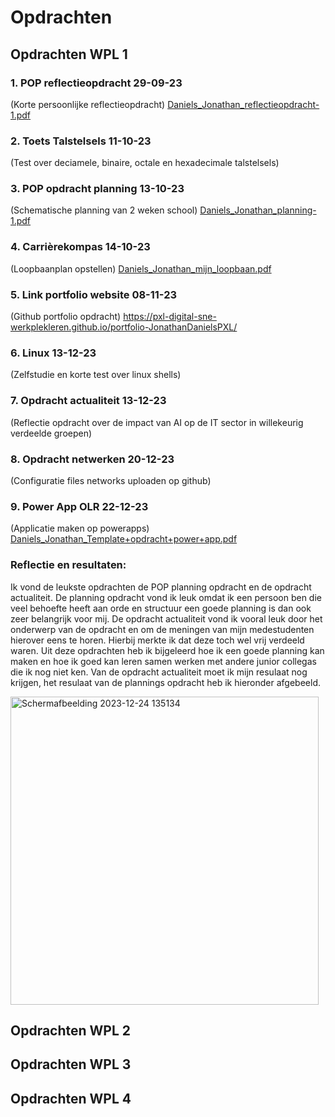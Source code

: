 # Opdrachten

## Opdrachten WPL 1

### 1. POP reflectieopdracht  29-09-23 
(Korte persoonlijke reflectieopdracht)
[Daniels_Jonathan_reflectieopdracht-1.pdf](https://github.com/PXL-Digital-SNE-Werkplekleren/portfolio-JonathanDanielsPXL/files/13917982/Daniels_Jonathan_reflectieopdracht-1.pdf)

### 2. Toets Talstelsels  11-10-23 
(Test over deciamele, binaire, octale en hexadecimale talstelsels)

### 3. POP opdracht planning 13-10-23
(Schematische planning van 2 weken school)
[Daniels_Jonathan_planning-1.pdf](https://github.com/PXL-Digital-SNE-Werkplekleren/portfolio-JonathanDanielsPXL/files/13918031/Daniels_Jonathan_planning-1.pdf)

### 4. Carrièrekompas 14-10-23 
(Loopbaanplan opstellen)
[Daniels_Jonathan_mijn_loopbaan.pdf](https://github.com/PXL-Digital-SNE-Werkplekleren/portfolio-JonathanDanielsPXL/files/13918036/Daniels_Jonathan_mijn_loopbaan.pdf)

### 5. Link portfolio website 08-11-23 
(Github portfolio opdracht)
https://pxl-digital-sne-werkplekleren.github.io/portfolio-JonathanDanielsPXL/

### 6. Linux 13-12-23 
(Zelfstudie en korte test over linux shells)

### 7. Opdracht actualiteit 13-12-23 
(Reflectie opdracht over de impact van AI op de IT sector in willekeurig verdeelde groepen)

### 8. Opdracht netwerken 20-12-23 
(Configuratie files networks uploaden op github)

### 9. Power App OLR 22-12-23 
(Applicatie maken op powerapps) 
[Daniels_Jonathan_Template+opdracht+power+app.pdf](https://github.com/PXL-Digital-SNE-Werkplekleren/portfolio-JonathanDanielsPXL/files/13918063/Daniels_Jonathan_Template%2Bopdracht%2Bpower%2Bapp.pdf)

### Reflectie en resultaten:

Ik vond de leukste opdrachten de POP planning opdracht en de opdracht actualiteit. De planning opdracht vond ik leuk omdat ik een persoon ben die veel behoefte heeft aan orde en structuur een goede planning is dan ook zeer belangrijk voor mij. De opdracht actualiteit vond ik vooral leuk door het onderwerp van de opdracht en om de meningen van mijn medestudenten hierover eens te horen. Hierbij merkte ik dat deze toch wel vrij verdeeld waren. Uit deze opdrachten heb ik bijgeleerd hoe ik een goede planning kan maken en hoe ik goed kan leren samen werken met andere junior collegas die ik nog niet ken. Van de opdracht actualiteit moet ik mijn resulaat nog krijgen, het resulaat van de plannings opdracht heb ik hieronder afgebeeld.


<img width="493" alt="Schermafbeelding 2023-12-24 135134" src="https://github.com/PXL-Digital-SNE-Werkplekleren/portfolio-JonathanDanielsPXL/assets/146947512/fd31250e-d7ed-495b-834f-70994da66d47">


## Opdrachten WPL 2

## Opdrachten WPL 3

## Opdrachten WPL 4

